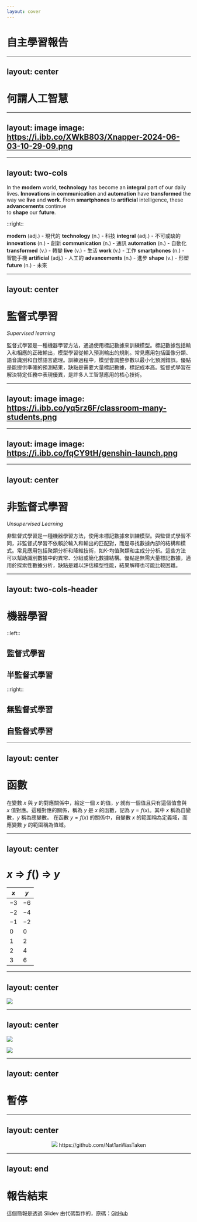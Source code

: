 ```yaml
---
layout: cover
---
```


# 自主學習報告

<!-- 嗨，我是 108 的 ...，今天，我要來講報告的自主學習主題是 [next]《何謂人工智慧》 -->

---
layout: center
---

# 何謂人工智慧

<!-- 相信各位都有聽過非常多有關「人工智慧」的介紹，像是這一篇 [next] 在放在 AWS 官網上的介紹 -->

---
layout: image
image: https://i.ibb.co/XWkB803/Xnapper-2024-06-03-10-29-09.png
---

<!-- 在這篇介紹裡面，你可以看到他寫出了「人工智慧技術是如何發展的？」、「人工智慧有哪些優勢？」、「人工智慧有哪些實際應用？」這一些介紹更多都是聚集在「人工智慧能做什麼」而不是「人工智慧是什麼」，幾乎沒有提到真正能夠幫助入門人工智慧的東西，所以在今天的這份報告裡面，我想要來淺談人工智慧真正的運作原理，還有解釋一些基本的名詞，那就讓我們直接進入正題 -->

---
layout: two-cols
---

In the **modern** world, **technology** has become an **integral** part of our daily lives. **Innovations** in **communication** and **automation** have **transformed** the way we **live** and **work**. From **smartphones** to **artificial** intelligence, these **advancements** continue <br>to **shape** our **future**.

::right::

**modern** (adj.) - 現代的
**technology** (n.) - 科技
**integral** (adj.) - 不可或缺的
**innovations** (n.) - 創新
**communication** (n.) - 通訊
**automation** (n.) - 自動化
**transformed** (v.) - 轉變
**live** (v.) - 生活
**work** (v.) - 工作
**smartphones** (n.) - 智能手機
**artificial** (adj.) - 人工的
**advancements** (n.) - 進步
**shape** (v.) - 形塑
**future** (n.) - 未來

<!-- 在知道「機器是怎麼學習」之前，我們不妨回過頭來想想我們當初是怎麼學會一門語言的，拿英語來舉例子好了我們當初在學英語的時候，應該都有像這樣的一個單字表，我們可以一個一個死記硬背，來記住詞與意思之間的對應關係，再依照我們現有的的知識來推導出新的，我們沒見過的用法比如說我們知道 `shape` 是形塑，`future` 是未來，而當我們在見到 `shape our future` 這種更高階的、沒有見過的用法的時候，我們就能夠自然而然的推導出這是「塑造我們的未來」的意思 [next] -->

---
layout: center
---

# 監督式學習

*Supervised learning*

監督式學習是一種機器學習方法，通過使用標記數據來訓練模型。標記數據包括輸入和相應的正確輸出，模型學習從輸入預測輸出的規則。常見應用包括圖像分類、語音識別和自然語言處理。訓練過程中，模型會調整參數以最小化預測錯誤。優點是能提供準確的預測結果，缺點是需要大量標記數據，標記成本高。監督式學習在解決特定任務中表現優異，是許多人工智慧應用的核心技術。

<!-- 那這種在知道數據與答案的明確對應關係的情況下進行的學習，就是我們在機器學習領域中的「監督式學習」 -->

---
layout: image
image: https://i.ibb.co/yq5rz6F/classroom-many-students.png
---

<!-- 但在我們剛出生的時候，我們不知道任何詞彙與意思之間的對應關係，我們又是怎麼學習起中文的呢？ -->

---
layout: image
image: https://i.ibb.co/fqCY9tH/genshin-launch.png
---

<!-- 通常在這種時候，我們就會開始識別「模式」，像是我們會發現到「原神，啟動！」通常都會在一個人打開「原神」之後出現，當這種情況在我們面前出現一定次數之後，我們就會知道「原神啟動」是指原神啟動的意思。 -->

---
layout: center
---

# 非監督式學習

*Unsupervised Learning*

非監督式學習是一種機器學習方法，使用未標記數據來訓練模型。與監督式學習不同，非監督式學習不依賴於輸入和輸出的匹配對，而是尋找數據內部的結構和模式。常見應用包括聚類分析和降維技術，如K-均值聚類和主成分分析。這些方法可以幫助識別數據中的異常、分組或簡化數據結構。優點是無需大量標記數據，適用於探索性數據分析，缺點是難以評估模型性能，結果解釋也可能比較困難。

<!-- 那在這種透過自己識別「模式」來學習的方式，就叫做所謂的 []「非監督式學習」 -->

---
layout: two-cols-header
---

# 機器學習

::left::

<h2>監督式學習</h2>
<h2 v-click>半監督式學習</h2>

::right::

<h2>無監督式學習</h2>
<h2 v-after>自監督式學習</h2>

<!-- 這些概念共同構建了我們現在機器學習的根本，幾乎所有的人工智慧都是在這樣的框架之下被訓練而成的我們現在知道了機器是怎麼學習的，那現在很火的各種「模型」又是什麼？這我們得說回我們在國中時學到的 [next]「函數」 -->

---
layout: center
---

# 函數

在變數 $x$ 與 $y$ 的對應關係中，給定一個 $x$ 的值，$y$ 就有一個值且只有這個值會與 $x$ 值對應。這種對應的關係，稱為 $y$ 是 $x$ 的函數，記為 $y=f(x)$。其中 $x$ 稱為自變數，$y$ 稱為應變數。 在函數 $y=f(x)$ 的關係中，自變數 $x$ 的範圍稱為定義域，而應變數 $y$ 的範圍稱為值域。

<!-- 這是函數的介紹我知道你看不懂，我也看不懂，所以我們來講人話 -->

---
layout: center
---

# $x$ => $f()$ => $y$

| $x$  | $y$   |
|------|-------|
| $-3$ | $-6$  |
| $-2$ | $-4$  |
| $-1$ | $-2$  |
| $0$  | $0$   |
| $1$  | $2$   |
| $2$  | $4$   |
| $3$  | $6$   |

<!-- 一個函數更像是一台「機器」，我們會給他任意的輸入，而他會產出對應的輸出而同樣的輸入永遠只會得到同樣的輸出，沒有例外 -->

---
layout: center
---

<img src="https://i.ibb.co/xFXx53k/Xnapper-2024-06-03-10-58-55.png"/>

<!-- 我們可以把一個機器學習模型想像成是一個巨大的黑盒子函數，他裡面幹什麼，我們不知道、也不管，我們只管他能夠針對我們的輸入給出正確的輸出而機器在「學習」的過程，就是一步步構建這個巨大的函數，讓他對於我們輸入的結果能逐漸趨近於我們所想要的輸出 -->
---
layout: center
---

<img src="https://i.ibb.co/sP372Lx/Xnapper-2024-06-03-11-05-23.png"/>

<v-click><img src="https://i.ibb.co/jgG1Cy3/Xnapper-2024-06-03-11-06-45.png"/></v-click>

<!-- 舉例來說，我們想要一個模型來辨識一個物品是人還是狗，我們希望他看到人的時候，他可以說出這是人
但如果他看到一個人的時候，說這是狗，那他就不是我們想要的結果
那我們要怎麼讓一個模型從什麼都不知道，訓練成能夠在看到人的時候輸出人，看到狗的時候輸出狗的狀態呢？ -->

---
layout: center
---

# 暫停

<!-- 然後呃...在這邊停下來似乎有點突兀，這份報告原本後面應該會有神經元、感知機、損失函數、超參數的這些基本名詞的介紹
但製作因為時間不夠，我沒辦法把這個簡報全部呈現出來，
如果我記得的話，我會把這個簡報的後續寫成一份 Blog 放到我的 GitHub 上，連結在此 [next]-->

---
layout: center
---

<center>
  <img src="https://i.ibb.co/gSht3bz/Xnapper-2024-06-03-11-34-30.png"/>
  <a>https://github.com/Nat1anWasTaken</a>
</center>

---
layout: end
---

# 報告結束
這個簡報是透過 Slidev 由代碼製作的，原碼：<a href="https://github.com/Nat1anWasTaken/self-learning-presentation">GitHub</a>

<center><RepositoryQRcode/></center>

<!-- 報告結束，謝謝大家 -->
